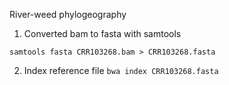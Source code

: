 River-weed phylogeography

1. Converted bam to fasta with samtools

`samtools fasta CRR103268.bam > CRR103268.fasta`


2. Index reference file
`bwa index CRR103268.fasta`

